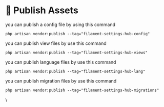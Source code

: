 # 📢 Publish Assets

you can publish a config file by using this command

```
php artisan vendor:publish --tag="filament-settings-hub-config"
```

you can publish view files by use this command

```
php artisan vendor:publish --tag="filament-settings-hub-views"
```

you can publish language files by use this command

```
php artisan vendor:publish --tag="filament-settings-hub-lang"
```

you can publish migration files by use this command

```
php artisan vendor:publish --tag="filament-settings-hub-migrations"
```

\
